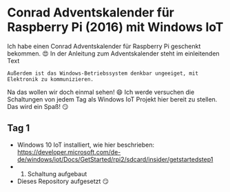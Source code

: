 # Conrad Adventskalender für Raspberry Pi (2016) mit Windows IoT

Ich habe einen Conrad Adventskalender für Raspberry Pi geschenkt bekommen. 😍
In der Anleitung zum Adventskalender steht im einleitenden Text

    Außerdem ist das Windows-Betriebssystem denkbar ungeeiget, mit Elektronik zu kommunizieren.

Na das wollen wir doch einmal sehen! 😄 Ich werde versuchen die Schaltungen von jedem Tag als Windows IoT Projekt hier bereit zu stellen. Das wird ein Spaß! 😏

## Tag 1
* Windows 10 IoT installiert, wie hier beschrieben: https://developer.microsoft.com/de-de/windows/iot/Docs/GetStarted/rpi2/sdcard/insider/getstartedstep1
* 1. Schaltung aufgebaut
* Dieses Repository aufgesetzt :smirk:
